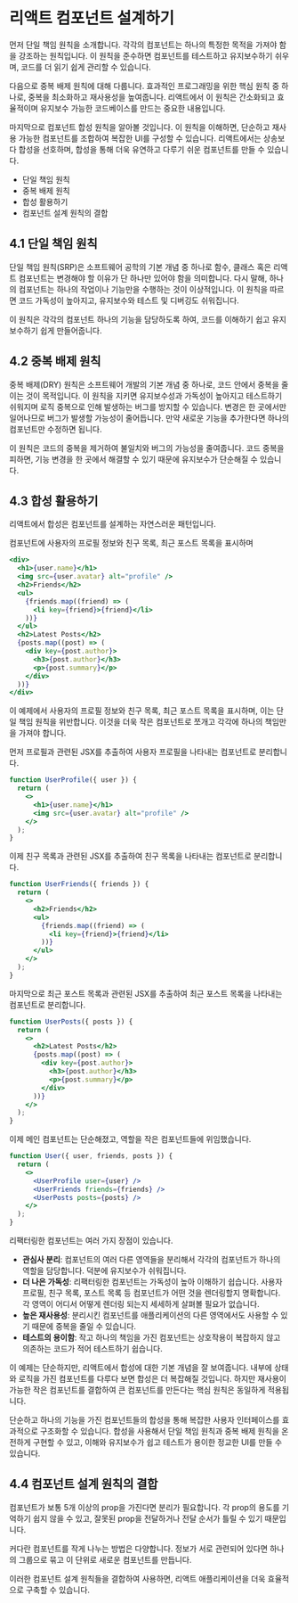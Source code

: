 # 리액트 컴포넌트 설계하기

먼저 단일 책임 원칙을 소개합니다. 각각의 컴포넌트는 하나의 특정한 목적을 가져야 함을 강조하는 원칙입니다.
이 원칙을 준수하면 컴포넌트를 테스트하고 유지보수하기 쉬우며, 코드를 더 읽기 쉽게 관리할 수 있습니다.

다음으로 중복 배제 원칙에 대해 다룹니다. 효과적인 프로그래밍을 위한 핵심 원칙 중 하나로, 중복을 최소화하고 재사용성을 높여줍니다.
리액트에서 이 원칙은 간소화되고 효율적이며 유지보수 가능한 코드베이스를 만드는 중요한 내용입니다.

마지막으로 컴포넌트 합성 원칙을 알아볼 것입니다. 이 원칙을 이해하면, 단순하고 재사용 가능한 컴포넌트를 조합하여 복잡한 UI를 구성할 수 있습니다.
리액트에서는 상송보다 합성을 선호하며, 합성을 통해 더욱 유연하고 다루기 쉬운 컴포넌트를 만들 수 있습니다.

- 단일 책임 원칙
- 중복 배제 원칙
- 합성 활용하기
- 컴포넌트 설계 원칙의 결합

## 4.1 단일 책임 원칙

단일 책임 원칙(SRP)은 소프트웨어 공학의 기본 개념 중 하나로 함수, 클래스 혹은 리액트 컴포넌트는 변경해야 할 이유가 단 하나만 있어야 함을 의미합니다.
다시 말해, 하나의 컴포넌트는 하나의 작업이나 기능만을 수행하는 것이 이상적입니다. 이 원칙을 따르면 코드 가독성이 높아지고, 유지보수와 테스트 및 디버깅도 쉬워집니다.

이 원칙은 각각의 컴포넌트 하나의 기능을 담당하도록 하여, 코드를 이해하기 쉽고 유지보수하기 쉽게 만들어줍니다.

## 4.2 중복 배제 원칙

중복 배제(DRY) 원칙은 소프트웨어 개발의 기본 개념 중 하나로, 코드 안에서 중복을 줄이는 것이 목적입니다.
이 원칙을 지키면 유지보수성과 가독성이 높아지고 테스트하기 쉬워지며 로직 중복으로 인해 발생하는 버그를 방지할 수 있습니다.
변경은 한 곳에서만 일어나므로 버그가 발생할 가능성이 줄어듭니다. 만약 새로운 기능을 추가한다면 하나의 컴포넌트만 수정하면 됩니다.

이 원칙은 코드의 중복을 제거하여 불일치와 버그의 가능성을 줄여줍니다. 코드 중복을 피하면, 기능 변경을 한 곳에서 해결할 수 있기 때문에 유지보수가 단순해질 수 있습니다.

## 4.3 합성 활용하기

리액트에서 합성은 컴포넌트를 설계하는 자연스러운 패턴입니다.

컴포넌트에 사용자의 프로필 정보와 친구 목록, 최근 포스트 목록을 표시하며

```jsx
<div>
  <h1>{user.name}</h1>
  <img src={user.avatar} alt="profile" />
  <h2>Friends</h2>
  <ul>
    {friends.map((friend) => (
      <li key={friend}>{friend}</li>
    ))}
  </ul>
  <h2>Latest Posts</h2>
  {posts.map((post) => (
    <div key={post.author}>
      <h3>{post.author}</h3>
      <p>{post.summary}</p>
    </div>
  ))}
</div>
```

이 예제에서 사용자의 프로필 정보와 친구 목록, 최근 포스트 목록을 표시하며, 이는 단일 책임 원칙을 위반합니다.
이것을 더욱 작은 컴포넌트로 쪼개고 각각에 하나의 책임만을 가져야 합니다.

먼저 프로필과 관련된 JSX를 추출하여 사용자 프로필을 나타내는 컴포넌트로 분리합니다.

```jsx
function UserProfile({ user }) {
  return (
    <>
      <h1>{user.name}</h1>
      <img src={user.avatar} alt="profile" />
    </>
  );
}
```

이제 친구 목록과 관련된 JSX를 추출하여 친구 목록을 나타내는 컴포넌트로 분리합니다.

```jsx
function UserFriends({ friends }) {
  return (
    <>
      <h2>Friends</h2>
      <ul>
        {friends.map((friend) => (
          <li key={friend}>{friend}</li>
        ))}
      </ul>
    </>
  );
}
```

마지막으로 최근 포스트 목록과 관련된 JSX를 추출하여 최근 포스트 목록을 나타내는 컴포넌트로 분리합니다.

```jsx
function UserPosts({ posts }) {
  return (
    <>
      <h2>Latest Posts</h2>
      {posts.map((post) => (
        <div key={post.author}>
          <h3>{post.author}</h3>
          <p>{post.summary}</p>
        </div>
      ))}
    </>
  );
}
```

이제 메인 컴포넌트는 단순해졌고, 역할을 작은 컴포넌트들에 위임했습니다.

```jsx
function User({ user, friends, posts }) {
  return (
    <>
      <UserProfile user={user} />
      <UserFriends friends={friends} />
      <UserPosts posts={posts} />
    </>
  );
}
```

리팩터링한 컴포넌트는 여러 가지 장점이 있습니다.

- **관심사 분리**: 컴포넌트의 여러 다른 영역들을 분리해서 각각의 컴포넌트가 하나의 역할을 담당합니다. 덕분에 유지보수가 쉬워집니다.
- **더 나은 가독성**: 리팩터링한 컴포넌트는 가독성이 높아 이해하기 쉽습니다. 사용자 프로필, 친구 목록, 포스트 목록 등 컴포넌트가 어떤 것을 렌더링할지 명확합니다. 각 영역이 어디서 어떻게 렌더링 되는지 세세하게 살펴볼 필요가 없습니다.
- **높은 재사용성**: 분리시킨 컴포넌트를 애플리케이션의 다른 영역에서도 사용할 수 있기 때문에 중복을 줄일 수 있습니다.
- **테스트의 용이함**: 작고 하나의 책임을 가진 컴포넌트는 상호작용이 복잡하지 않고 의존하는 코드가 적어 테스트하기 쉽습니다.

이 예제는 단순하지만, 리액트에서 합성에 대한 기본 개념을 잘 보여줍니다. 내부에 상태와 로직을 가진 컴포넌트를 다루다 보면 합성은 더 복잡해질 것입니다. 하지만 재사용이 가능한 작은 컴포넌트를 결합하여 큰 컴포넌트를 만든다는 핵심 원칙은 동일하게 적용됩니다.

단순하고 하나의 기능을 가진 컴포넌트들의 합성을 통해 복잡한 사용자 인터페이스를 효과적으로 구조화할 수 있습니다.
합성을 사용해서 단일 책임 원칙과 중복 배제 원칙을 온전하게 구현할 수 있고, 이해와 유지보수가 쉽고 테스트가 용이한 정교한 UI를 만들 수 있습니다.

## 4.4 컴포넌트 설계 원칙의 결합

컴포넌트가 보통 5개 이상의 prop을 가진다면 분리가 필요합니다.
각 prop의 용도를 기억하기 쉽지 않을 수 있고, 잘못된 prop을 전달하거나 전달 순서가 틀릴 수 있기 때문입니다.

커다란 컴포넌트를 작게 나누는 방법은 다양합니다. 정보가 서로 관련되어 있다면 하나의 그룹으로 묶고 이 단위로 새로운 컴포넌트를 만듭니다.

이러한 컴포넌트 설계 원칙들을 결합하여 사용하면, 리액트 애플리케이션을 더욱 효율적으로 구축할 수 있습니다.
